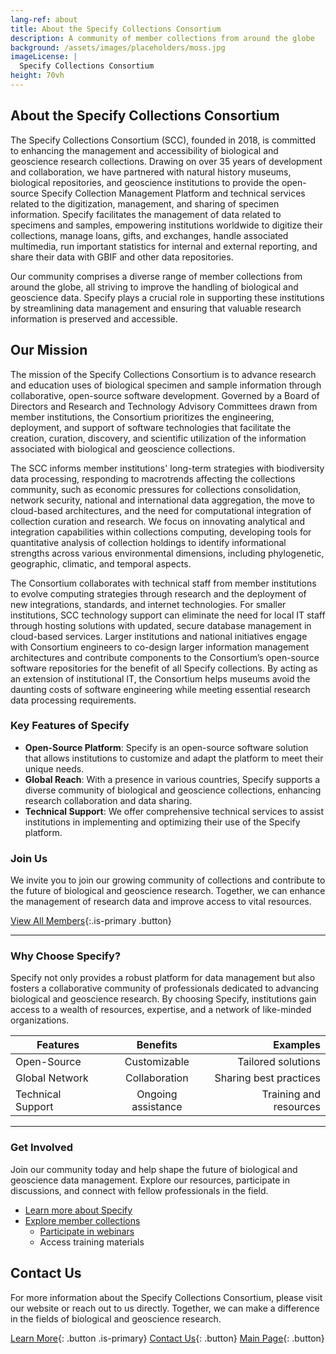 ```yaml
---
lang-ref: about
title: About the Specify Collections Consortium
description: A community of member collections from around the globe
background: /assets/images/placeholders/moss.jpg
imageLicense: |
  Specify Collections Consortium
height: 70vh
---
```


## About the Specify Collections Consortium

The Specify Collections Consortium (SCC), founded in 2018, is committed to enhancing the management and accessibility of biological and geoscience research collections. Drawing on over 35 years of development and collaboration, we have partnered with natural history museums, biological repositories, and geoscience institutions to provide the open-source Specify Collection Management Platform and technical services related to the digitization, management, and sharing of specimen information. Specify facilitates the management of data related to specimens and samples, empowering institutions worldwide to digitize their collections, manage loans, gifts, and exchanges, handle associated multimedia, run important statistics for internal and external reporting, and share their data with GBIF and other data repositories.

Our community comprises a diverse range of member collections from around the globe, all striving to improve the handling of biological and geoscience data. Specify plays a crucial role in supporting these institutions by streamlining data management and ensuring that valuable research information is preserved and accessible.

## Our Mission

The mission of the Specify Collections Consortium is to advance research and education uses of biological specimen and sample information through collaborative, open-source software development. Governed by a Board of Directors and Research and Technology Advisory Committees drawn from member institutions, the Consortium prioritizes the engineering, deployment, and support of software technologies that facilitate the creation, curation, discovery, and scientific utilization of the information associated with biological and geoscience collections.

The SCC informs member institutions' long-term strategies with biodiversity data processing, responding to macrotrends affecting the collections community, such as economic pressures for collections consolidation, network security, national and international data aggregation, the move to cloud-based architectures, and the need for computational integration of collection curation and research. We focus on innovating analytical and integration capabilities within collections computing, developing tools for quantitative analysis of collection holdings to identify informational strengths across various environmental dimensions, including phylogenetic, geographic, climatic, and temporal aspects.

The Consortium collaborates with technical staff from member institutions to evolve computing strategies through research and the deployment of new integrations, standards, and internet technologies. For smaller institutions, SCC technology support can eliminate the need for local IT staff through hosting solutions with updated, secure database management in cloud-based services. Larger institutions and national initiatives engage with Consortium engineers to co-design larger information management architectures and contribute components to the Consortium’s open-source software repositories for the benefit of all Specify collections. By acting as an extension of institutional IT, the Consortium helps museums avoid the daunting costs of software engineering while meeting essential research data processing requirements.

### Key Features of Specify

-    **Open-Source Platform**: Specify is an open-source software solution that allows institutions to customize and adapt the platform to meet their unique needs.
-    **Global Reach**: With a presence in various countries, Specify supports a diverse community of biological and geoscience collections, enhancing research collaboration and data sharing.
-    **Technical Support**: We offer comprehensive technical services to assist institutions in implementing and optimizing their use of the Specify platform.

### Join Us

We invite you to join our growing community of collections and contribute to the future of biological and geoscience research. Together, we can enhance the management of research data and improve access to vital resources.

[View All Members](https://www.specifysoftware.org/members/){:.is-primary .button}

--------

### Why Choose Specify?

Specify not only provides a robust platform for data management but also fosters a collaborative community of professionals dedicated to advancing biological and geoscience research. By choosing Specify, institutions gain access to a wealth of resources, expertise, and a network of like-minded organizations.

| Features       | Benefits              | Examples               |
| -------------- |:---------------------:| ----------------------:|
| Open-Source    | Customizable          | Tailored solutions      |
| Global Network  | Collaboration         | Sharing best practices   |
| Technical Support | Ongoing assistance  | Training and resources   |

--------

### Get Involved

Join our community today and help shape the future of biological and geoscience data management. Explore our resources, participate in discussions, and connect with fellow professionals in the field.

* [Learn more about Specify](https://discourse.specifysoftware.org/t/about-specify/943/1)
* [Explore member collections](https://www.specifysoftware.org/members/)
  * [Participate in webinars](https://discourse.specifysoftware.org/tag/webinar)
  * Access training materials

## Contact Us

For more information about the Specify Collections Consortium, please visit our website or reach out to us directly. Together, we can make a difference in the fields of biological and geoscience research.

[Learn More](/data){: .button .is-primary} [Contact Us](/data){: .button} [Main Page](https://www.specifysoftware.org/){: .button}
